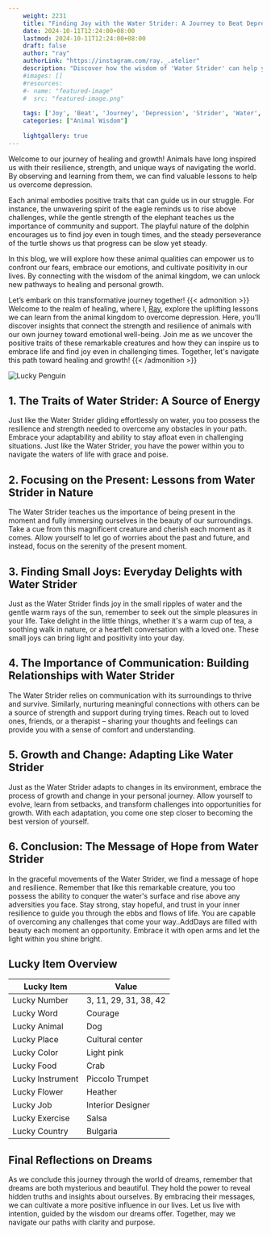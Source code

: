 ```yaml
---
    weight: 2231
    title: "Finding Joy with the Water Strider: A Journey to Beat Depression"  # Assuming 'title' column exists
    date: 2024-10-11T12:24:00+08:00
    lastmod: 2024-10-11T12:24:00+08:00
    draft: false
    author: "ray"
    authorLink: "https://instagram.com/ray._.atelier"
    description: "Discover how the wisdom of 'Water Strider' can help you overcome depression and find joy in your life journey."
    #images: []
    #resources:
    #- name: "featured-image"
    #  src: "featured-image.png"
    
    tags: ['Joy', 'Beat', 'Journey', 'Depression', 'Strider', 'Water', 'Finding']
    categories: ["Animal Wisdom"]
    
    lightgallery: true
---
```

    
Welcome to our journey of healing and growth! Animals have long inspired us with their resilience, strength, and unique ways of navigating the world. By observing and learning from them, we can find valuable lessons to help us overcome depression.

Each animal embodies positive traits that can guide us in our struggle. For instance, the unwavering spirit of the eagle reminds us to rise above challenges, while the gentle strength of the elephant teaches us the importance of community and support. The playful nature of the dolphin encourages us to find joy even in tough times, and the steady perseverance of the turtle shows us that progress can be slow yet steady.

In this blog, we will explore how these animal qualities can empower us to confront our fears, embrace our emotions, and cultivate positivity in our lives. By connecting with the wisdom of the animal kingdom, we can unlock new pathways to healing and personal growth.

Let’s embark on this transformative journey together!
{{< admonition >}}
Welcome to the realm of healing, where I, [Ray](https://instagram.com/ray._.atelier), explore the uplifting lessons we can learn from the animal kingdom to overcome depression. Here, you’ll discover insights that connect the strength and resilience of animals with our own journey toward emotional well-being. Join me as we uncover the positive traits of these remarkable creatures and how they can inspire us to embrace life and find joy even in challenging times. Together, let's navigate this path toward healing and growth!
{{< /admonition >}}

![Lucky Penguin](https://cdn.pixabay.com/photo/2024/09/07/02/34/penguins-9028827_1280.jpg "Lucky Penguin")

## 1. The Traits of Water Strider: A Source of Energy
Just like the Water Strider gliding effortlessly on water, you too possess the resilience and strength needed to overcome any obstacles in your path. Embrace your adaptability and ability to stay afloat even in challenging situations. Just like the Water Strider, you have the power within you to navigate the waters of life with grace and poise.

## 2. Focusing on the Present: Lessons from Water Strider in Nature
The Water Strider teaches us the importance of being present in the moment and fully immersing ourselves in the beauty of our surroundings. Take a cue from this magnificent creature and cherish each moment as it comes. Allow yourself to let go of worries about the past and future, and instead, focus on the serenity of the present moment.

## 3. Finding Small Joys: Everyday Delights with Water Strider
Just as the Water Strider finds joy in the small ripples of water and the gentle warm rays of the sun, remember to seek out the simple pleasures in your life. Take delight in the little things, whether it's a warm cup of tea, a soothing walk in nature, or a heartfelt conversation with a loved one. These small joys can bring light and positivity into your day.

## 4. The Importance of Communication: Building Relationships with Water Strider
The Water Strider relies on communication with its surroundings to thrive and survive. Similarly, nurturing meaningful connections with others can be a source of strength and support during trying times. Reach out to loved ones, friends, or a therapist – sharing your thoughts and feelings can provide you with a sense of comfort and understanding.

## 5. Growth and Change: Adapting Like Water Strider
Just as the Water Strider adapts to changes in its environment, embrace the process of growth and change in your personal journey. Allow yourself to evolve, learn from setbacks, and transform challenges into opportunities for growth. With each adaptation, you come one step closer to becoming the best version of yourself.

## 6. Conclusion: The Message of Hope from Water Strider
In the graceful movements of the Water Strider, we find a message of hope and resilience. Remember that like this remarkable creature, you too possess the ability to conquer the water's surface and rise above any adversities you face. Stay strong, stay hopeful, and trust in your inner resilience to guide you through the ebbs and flows of life. You are capable of overcoming any challenges that come your way..AddDays are filled with beauty each moment an opportunity. Embrace it with open arms and let the light within you shine bright.


## Lucky Item Overview
| Lucky Item          | Value              |
|---------------|--------------------|
| Lucky Number        | 3, 11, 29, 31, 38, 42  |
| Lucky Word          | Courage |
| Lucky Animal        | Dog |
| Lucky Place         | Cultural center     |
| Lucky Color         | Light pink     |
| Lucky Food          | Crab      |
| Lucky Instrument    | Piccolo Trumpet |
| Lucky Flower        | Heather    |
| Lucky Job           | Interior Designer       |
| Lucky Exercise      | Salsa  |
| Lucky Country       | Bulgaria    |


##  Final Reflections on Dreams

As we conclude this journey through the world of dreams, remember that dreams are both mysterious and beautiful. They hold the power to reveal hidden truths and insights about ourselves. By embracing their messages, we can cultivate a more positive influence in our lives. Let us live with intention, guided by the wisdom our dreams offer. Together, may we navigate our paths with clarity and purpose.
